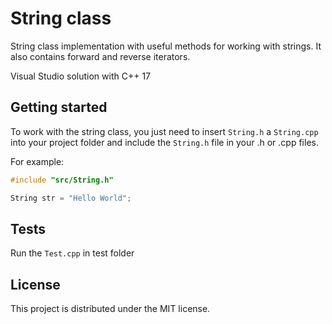 # String class

String class implementation with useful methods for working with strings. It also contains forward and reverse iterators.

Visual Studio solution with C++ 17

## Getting started

To work with the string class, you just need to insert `String.h` a `String.cpp` into your project folder and include the `String.h` file in your .h or .cpp files.

For example:

```C++
#include "src/String.h"

String str = "Hello World";
```

## Tests

Run the `Test.cpp` in test folder

## License

This project is distributed under the MIT license.
